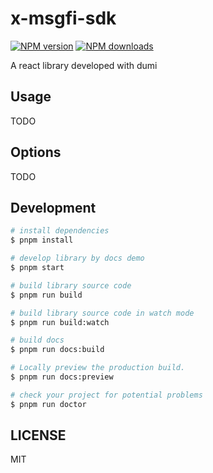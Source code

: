 # x-msgfi-sdk

[![NPM version](https://img.shields.io/npm/v/x-msgfi-sdk.svg?style=flat)](https://npmjs.org/package/x-msgfi-sdk)
[![NPM downloads](http://img.shields.io/npm/dm/x-msgfi-sdk.svg?style=flat)](https://npmjs.org/package/x-msgfi-sdk)

A react library developed with dumi

## Usage

TODO

## Options

TODO

## Development

```bash
# install dependencies
$ pnpm install

# develop library by docs demo
$ pnpm start

# build library source code
$ pnpm run build

# build library source code in watch mode
$ pnpm run build:watch

# build docs
$ pnpm run docs:build

# Locally preview the production build.
$ pnpm run docs:preview

# check your project for potential problems
$ pnpm run doctor
```

## LICENSE

MIT
